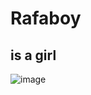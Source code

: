 # Rafaboy

## is a girl

![image](https://github.com/Finnnny/Rafaboy/assets/151270723/51610038-765b-4f64-942e-3765319ad40a)
